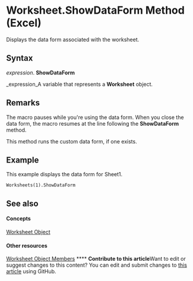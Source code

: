 
# Worksheet.ShowDataForm Method (Excel)

Displays the data form associated with the worksheet.


## Syntax

 _expression_. **ShowDataForm**

 _expression_A variable that represents a  **Worksheet** object.


## Remarks

The macro pauses while you're using the data form. When you close the data form, the macro resumes at the line following the  **ShowDataForm** method.

This method runs the custom data form, if one exists.


## Example

This example displays the data form for Sheet1.


```
Worksheets(1).ShowDataForm
```


## See also


#### Concepts


 [Worksheet Object](182b705e-854a-81cc-a4b0-59b942de55ae.md)
#### Other resources


 [Worksheet Object Members](f8c1afea-1a1c-f5e4-37e3-52c434c8c157.md)
****   **Contribute to this article**Want to edit or suggest changes to this content? You can edit and submit changes to  [this article](https://github.com/jhershey00/VBA_Excel_Test/OpenXMLCon/articles/587a5446-d97e-51d1-d1d9-f5113f8afc0f.md) using GitHub.


